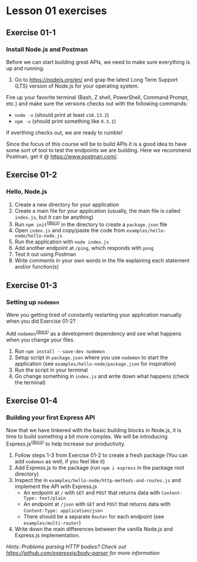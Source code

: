 # Lesson 01 exercises
## Exercise 01-1 
### Install Node.js and Postman
Before we can start building great APIs, we need to make sure everything is up and running.

1. Go to https://nodejs.org/en/ and grap the latest Long Term Support (LTS) version of Node.js for your operating system.

Fire up your favorite terminal (Bash, Z shell, PowerShell, Command Prompt, etc.) and make sure the versions checks out with the following commands:

- `node -v` (should print at least `v16.13.2`)
- `npm -v` (should print something like `8.3.1`)

If everthing checks out, we are ready to rumble!

Since the focus of this course will be to build APIs it is a good idea to have some sort of tool to test the endpoints we are building. Here we recommend Postman, get it @ https://www.postman.com/.

## Exercise 01-2
### Hello, Node.js

1. Create a new directory for your application
2. Create a main file for your application (usually, the main file is called `index.js`, but it can be anything)
3. Run `npm init`<sup>(<a href="https://docs.npmjs.com/cli/v8/commands/npm-init">docs</a>)</sup> in the directory to create a `package.json` file
4. Open `index.js` and copy/paste the code from `examples/hello-node/hello-node.js`
5. Run the application with `node index.js`
6. Add another endpoint at `/ping`, which responds with `pong`
7. Test it out using Postman
8. Write comments in your own words in the file explaining each statement and/or function(s)

## Exercise 01-3
### Setting up `nodemon`
Were you getting tired of constantly restarting your application manually when you did Exercise 01-2?

Add `nodemon`<sup>(<a href="https://github.com/remy/nodemon">docs</a>)</sup> as a development dependency and see what happens when you change your files.

1. Run `npm install --save-dev nodemon`
2. Setup script in `package.json` where you use `nodemon` to start the application (see `examples/hello-node/package.json` for inspiration)
3. Run the script in your terminal 
4. Go change something in `index.js` and write down what happens (check the terminal)

## Exercise 01-4
### Building your first Express API
Now that we have tinkered with the basic building blocks in Node.js, it is time to build something a bit more complex. We will be introducing Express.js<sup>(<a href="http://expressjs.com/">docs</a>)</sup> to help increase our productivity.

1. Follow steps 1-3 from Exercise 01-2 to create a fresh package (You can add `nodemon` as well, if you feel like it)
2. Add Express.js to the package (run `npm i express` in the package root directory)
3. Inspect the in `examples/hello-node/http-methods-and-routes.js` and implement the API with Express.js
    - An endpoint at `/` with `GET` and `POST` that returns data with `Content-Type: text/plain`
    - An endpoint at `/json` with `GET` and `POST` that returns data with `Content-Type: application/json`
    - There should be a separate `Router` for each endpoint (see `examples/multi-router`)
4. Write down the main differences between the vanilla Node.js and Express.js implementation.

_Hints: Problems parsing HTTP bodies? Check out https://github.com/expressjs/body-parser for more information_